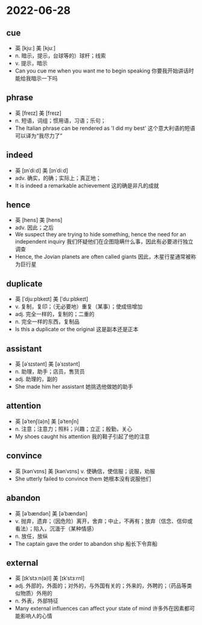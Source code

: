 # 2022-06-28

## cue
- 英 [kjuː]  美 [kjuː] 　 　
- n. 暗示，提示，台球等的）球杆；线索
- v. 提示，暗示
- Can you cue me when you want me to begin speaking 你要我开始讲话时能给我暗示一下吗

## phrase
- 英 [freɪz]  美 [freɪz]  　
- n. 短语，词组；惯用语，习语；乐句；
- The Italian phrase can be rendered as 'I did my best' 这个意大利语的短语可以译为“我尽力了”

## indeed
- 英 [ɪnˈdiːd]  美 [ɪnˈdiːd]  　
- adv. 确实，的确；实际上；真正地；
- It is indeed a remarkable achievement 这的确是非凡的成就

## hence
- 英 [hens]  美 [hens] 　 　
- adv. 因此；之后
- We suspect they are trying to hide something, hence the need for an independent inquiry 我们怀疑他们在企图隐瞒什么事，因此有必要进行独立调查
- Hence, the Jovian planets are often called giants 因此，木星行星通常被称为巨行星
  
## duplicate
- 英 [ˈdjuːplɪkeɪt]  美 [ˈduːplɪkeɪt]  　 　
- v. 复制，复印；（无必要地）重复（某事）；使成倍增加
- adj. 完全一样的，复制的；二重的
- n. 完全一样的东西，复制品
- Is this a duplicate or the original 这是副本还是正本

## assistant
- 英 [əˈsɪstənt]  美 [əˈsɪstənt]  　
- n. 助理，助手；店员，售货员
- adj. 助理的，副的
- She made him her assistant 她挑选他做她的助手

## attention
- 英 [əˈtenʃ(ə)n]  美 [əˈtenʃn]  　
- n. 注意；注意力；照料；兴趣；立正；殷勤，关心
- My shoes caught his attention 我的鞋子引起了他的注意

## convince
- 英 [kənˈvɪns]  美 [kənˈvɪns] 
v. 使确信，使信服；说服，劝服
- She utterly failed to convince them 她根本没有说服他们

## abandon
- 英 [əˈbændən]  美 [əˈbændən] 　 　
- v. 抛弃，遗弃；（因危险）离开，舍弃；中止，不再有；放弃（信念、信仰或看法）；陷入，沉湎于（某种情感）
- n. 放任，放纵 
- The captain gave the order to abandon ship 船长下令弃船

## external
- 英 [ɪkˈstɜːn(ə)l]  美 [ɪkˈstɜːrnl] 　 　
- adj. 外部的，外面的；对外的，与外国有关的；外来的，外聘的；（药品等类似物质）外用的
- n. 外表，外部特征 
- Many external influences can affect your state of mind 许多外在因素都可能影响人的心情

